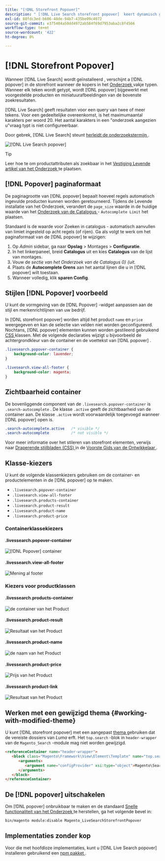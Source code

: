 ```yaml
---
title: "[!DNL Storefront Popover]"
description: " [!DNL Live Search storefront popover]  keert dynamisch gesuggereerde producten en duimnagels terug."
exl-id: 88fdc3ed-b606-40de-94b7-435be09c4072
source-git-commit: e375404a50dd4972ab584f69d7953aba2c8f4566
workflow-type: tm+mt
source-wordcount: '422'
ht-degree: 0%

---
```


# [!DNL Storefront Popover]

Wanneer [!DNL Live Search] wordt geïnstalleerd [ ](install.md), verschijnt a [!DNL popover] in de storefront wanneer de kopers in het [ Onderzoek ](https://experienceleague.adobe.com/docs/commerce-admin/catalog/catalog/search/search.html#quick-search) vakje typen. Wanneer elk teken wordt getypt, wordt [!DNL popover] bijgewerkt met voorgestelde producten en miniatuurafbeeldingen van de bovenste zoekresultaten.

[!DNL Live Search] geeft resultaten voor een query van twee of meer tekens. Voor een gedeeltelijke overeenkomst, is het maximumaantal karakters per woord 20. Het aantal karakters in een &quot;onderzoek aangezien u&quot;vraag typt is niet configureerbaar.

Door gebrek, [!DNL Live Search] steunt [ herleidt de onderzoekstermijn ](https://experienceleague.adobe.com/docs/commerce-admin/catalog/catalog/search/search-terms.html).

![[!DNL Live Search popover]](assets/storefront-search-as-you-type.png)

>[!TIP]
>
>Leer hoe te om productattributen als zoekbaar in het [ Vestiging Levende artikel van het Onderzoek ](workspace.md) te plaatsen.

## [!DNL Popover] paginaformaat

De paginagrootte van [!DNL popover] bepaalt hoeveel regels automatisch ingevulde producten kunnen worden geretourneerd. Tijdens de Levende installatie van het Onderzoek, verandert de `page_size` waarde in de huidige waarde van het [ Onderzoek van de Catalogus ](https://experienceleague.adobe.com/docs/commerce-admin/config/catalog/catalog.html) - `Autocomplete Limit` het plaatsen.

Standaard is de waarde voor Zoeken in catalogus - automatisch aanvullen van limiet ingesteld op acht regels (of rijen). Ga als volgt te werk om het paginaformaat van de [!DNL popover] te wijzigen:

1. Op *Admin* sidebar, ga naar **Opslag** > Montages > **Configuratie**.
1. In het linkerpaneel, breid **Catalogus** uit en kies **Catalogus** van de lijst van montages.
1. Vouw de *sectie van het Onderzoek van de Catalogus 0} {uit.*
1. Plaats de **Autocomplete Grens** aan het aantal lijnen die u in [!DNL popover] wilt toestaan.
1. Wanneer volledig, klik **sparen Config**.

## Stijlen [!DNL Popover] voorbeeld

U kunt de vormgeving van de [!DNL Popover] -widget aanpassen aan de stijl en merkenrichtlijnen van uw bedrijf.

In [!DNL storefront popover] worden altijd het product `name` en `price` weergegeven en kan de selectie van velden niet worden geconfigureerd. Nochtans, [!DNL popover] elementen kunnen worden gestileerd gebruikend [ CSS ](https://developer.adobe.com/commerce/frontend-core/guide/css/) klassen. Met de volgende declaraties wijzigt u bijvoorbeeld de achtergrondkleur van de container en de voettekst van [!DNL popover] .

```css
.livesearch.popover-container {
    background-color: lavender;
}

.livesearch.view-all-footer {
    background-color: magenta;
}
```

## Zichtbaarheid container

De bovenliggende component van de `.livesearch.popover-container` is `.search-autocomplete` .  De klasse `.active` geeft de zichtbaarheid van de container aan. De klasse `.active` wordt voorwaardelijk toegevoegd wanneer [!DNL popover] open is.

```css
.search-autocomplete.active   /* visible */
.search-autocomplete          /* not visible */
```

Voor meer informatie over het stileren van storefront elementen, verwijs naar [ Draperende stijlbladen (CSS) ](https://developer.adobe.com/commerce/frontend-core/guide/css/) in de [ Voorste Gids van de Ontwikkelaar ](https://developer.adobe.com/commerce/frontend-core/guide/).

## Klasse-kiezers

U kunt de volgende klassenkiezers gebruiken om de container- en productelementen in de [!DNL popover] op te maken.

- `.livesearch.popover-container`
- `.livesearch.view-all-footer`
- `.livesearch.products-container`
- `.livesearch.product-result`
- `.livesearch.product-name`
- `.livesearch.product-price`

### Containerklassekiezers

#### .livessearch.popover-container

![[!DNL Popover] container ](assets/livesearch-popover-container.png)

#### .livessearch.view-all-footer

![ Mening al footer ](assets/livesearch-view-all-footer.png)

### Kiezers voor productklassen

#### .livessearch.products-container

![ de container van het Product ](assets/livesearch-product-container.png)

#### .livessearch.product-result

![ Resultaat van het Product ](assets/livesearch-product-result.png)

#### .livessearch.product-name

![ de naam van het Product ](assets/livesearch-product-name.png)

#### .livessearch.product-price

![ Prijs van het Product ](assets/livesearch-product-price.png)

#### .livessearch product-link

![ Resultaat van het Product ](assets/livesearch-product-link.png)

## Werken met een gewijzigd thema {#working-with-modified-theme}

U kunt [!DNL storefront popover] met een aangepast [ thema ](https://developer.adobe.com/commerce/frontend-core/guide/themes/) gebruiken dat de vereiste dossiers van *Luma* erft. Het `top.search` -blok in `header-wrapper` van de `Magento_Search` -module mag niet worden gewijzigd.

```html
<referenceContainer name="header-wrapper">
   <block class="Magento\Framework\View\Element\Template" name="top.search" as="topSearch" template="Magento_Search::form.mini.phtml">
      <arguments>
         <argument name="configProvider" xsi:type="object">Magento\Search\ViewModel\ConfigProvider</argument>
      </arguments>
   </block>
</referenceContainer>
```

## De [!DNL popover] uitschakelen

Om [!DNL popover] onbruikbaar te maken en de standaard [ Snelle functionaliteit van het Onderzoek ](https://experienceleague.adobe.com/docs/commerce-admin/catalog/catalog/search/search.html#quick-search) te herstellen, ga het volgende bevel in:

```bash
bin/magento module:disable Magento_LiveSearchStorefrontPopover
```

## Implementaties zonder kop

Voor die met hoofdloze implementaties, kunt u [!DNL Live Search popover] installeren gebruikend een [ npm pakket ](https://www.npmjs.com/package/@magento/ds-livesearch-storefront-utils).
